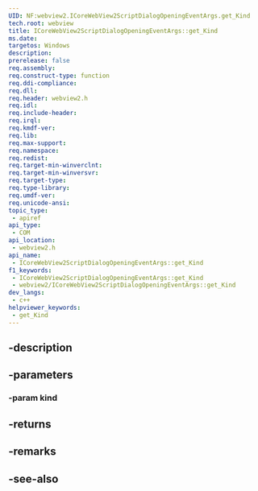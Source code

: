 ```yaml
---
UID: NF:webview2.ICoreWebView2ScriptDialogOpeningEventArgs.get_Kind
tech.root: webview
title: ICoreWebView2ScriptDialogOpeningEventArgs::get_Kind
ms.date: 
targetos: Windows
description: 
prerelease: false
req.assembly: 
req.construct-type: function
req.ddi-compliance: 
req.dll: 
req.header: webview2.h
req.idl: 
req.include-header: 
req.irql: 
req.kmdf-ver: 
req.lib: 
req.max-support: 
req.namespace: 
req.redist: 
req.target-min-winverclnt: 
req.target-min-winversvr: 
req.target-type: 
req.type-library: 
req.umdf-ver: 
req.unicode-ansi: 
topic_type:
 - apiref
api_type:
 - COM
api_location:
 - webview2.h
api_name:
 - ICoreWebView2ScriptDialogOpeningEventArgs::get_Kind
f1_keywords:
 - ICoreWebView2ScriptDialogOpeningEventArgs::get_Kind
 - webview2/ICoreWebView2ScriptDialogOpeningEventArgs::get_Kind
dev_langs:
 - c++
helpviewer_keywords:
 - get_Kind
---
```


## -description

## -parameters

### -param kind

## -returns

## -remarks

## -see-also

